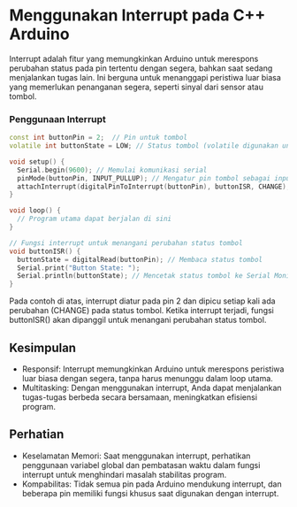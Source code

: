 # Menggunakan Interrupt pada C++ Arduino

Interrupt adalah fitur yang memungkinkan Arduino untuk merespons perubahan status pada pin tertentu dengan segera, bahkan saat sedang menjalankan tugas lain. Ini berguna untuk menanggapi peristiwa luar biasa yang memerlukan penanganan segera, seperti sinyal dari sensor atau tombol.

### Penggunaan Interrupt

```cpp
const int buttonPin = 2;  // Pin untuk tombol
volatile int buttonState = LOW; // Status tombol (volatile digunakan untuk menyatakan variabel dapat berubah di luar kendali program utama)

void setup() {
  Serial.begin(9600); // Memulai komunikasi serial
  pinMode(buttonPin, INPUT_PULLUP); // Mengatur pin tombol sebagai input dengan pull-up resistor
  attachInterrupt(digitalPinToInterrupt(buttonPin), buttonISR, CHANGE); // Mengaitkan fungsi interrupt ke pin tombol
}

void loop() {
  // Program utama dapat berjalan di sini
}

// Fungsi interrupt untuk menangani perubahan status tombol
void buttonISR() {
  buttonState = digitalRead(buttonPin); // Membaca status tombol
  Serial.print("Button State: ");
  Serial.println(buttonState); // Mencetak status tombol ke Serial Monitor
}
```

Pada contoh di atas, interrupt diatur pada pin 2 dan dipicu setiap kali ada perubahan (CHANGE) pada status tombol. Ketika interrupt terjadi, fungsi buttonISR() akan dipanggil untuk menangani perubahan status tombol.

## Kesimpulan

- Responsif: Interrupt memungkinkan Arduino untuk merespons peristiwa luar biasa dengan segera, tanpa harus menunggu dalam loop utama.
- Multitasking: Dengan menggunakan interrupt, Anda dapat menjalankan tugas-tugas berbeda secara bersamaan, meningkatkan efisiensi program.

## Perhatian

- Keselamatan Memori: Saat menggunakan interrupt, perhatikan penggunaan variabel global dan pembatasan waktu dalam fungsi interrupt untuk menghindari masalah stabilitas program.
- Kompabilitas: Tidak semua pin pada Arduino mendukung interrupt, dan beberapa pin memiliki fungsi khusus saat digunakan dengan interrupt.